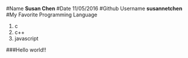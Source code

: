 #Name
**Susan Chen**
#Date
11/05/2016
#Github Username
**susannetchen**
#My Favorite Programming Language
1. c
2. c++
3. javascript

###Hello world!!
